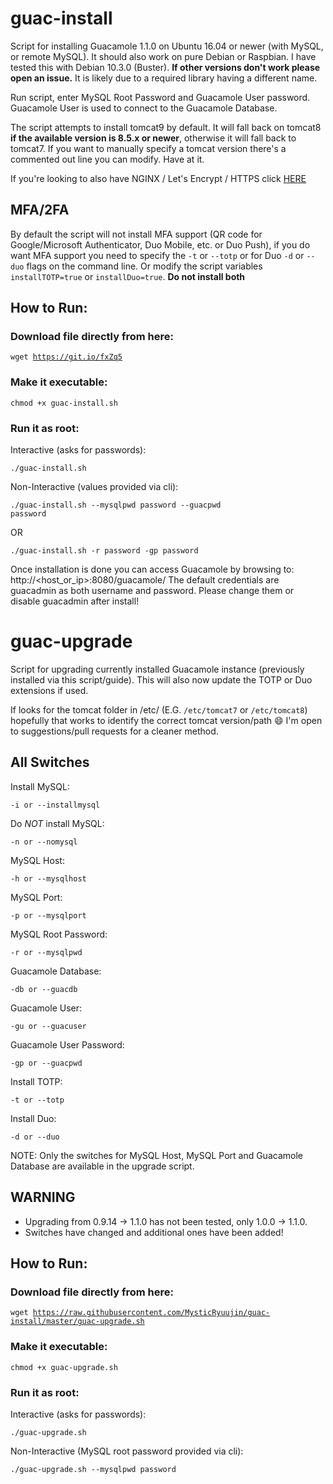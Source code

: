 

# guac-install

Script for installing Guacamole 1.1.0 on Ubuntu 16.04 or newer (with MySQL, or remote MySQL). It should also work on pure Debian or Raspbian. I have tested this with Debian 10.3.0 (Buster). **If other versions don't work please open an issue.** It is likely due to a required library having a different name.

Run script, enter MySQL Root Password and Guacamole User password. Guacamole User is used to connect to the Guacamole Database.

The script attempts to install tomcat9 by default. It will fall back on tomcat8 **if the available version is 8.5.x or newer**, otherwise it will fall back to tomcat7. If you want to manually specify a tomcat version there's a commented out line you can modify. Have at it.

If you're looking to also have NGINX / Let's Encrypt / HTTPS click [HERE](https://github.com/bigredthelogger/guacamole)

## MFA/2FA

By default the script will not install MFA support (QR code for Google/Microsoft Authenticator, Duo Mobile, etc. or Duo Push), if you do want MFA support you need to specify the `-t` or `--totp` or for Duo `-d` or `--duo` flags on the command line. Or modify the script variables `installTOTP=true` or `installDuo=true`. **Do not install both**

## How to Run:

### Download file directly from here:

<code>wget https://git.io/fxZq5</code>

### Make it executable:

<code>chmod +x guac-install.sh</code>

### Run it as root:

Interactive (asks for passwords):

<code>./guac-install.sh</code>

Non-Interactive (values provided via cli):

<code>./guac-install.sh --mysqlpwd password --guacpwd password</code>

OR

<code>./guac-install.sh -r password -gp password</code>

Once installation is done you can access Guacamole by browsing to: http://<host_or_ip>:8080/guacamole/
The default credentials are guacadmin as both username and password. Please change them or disable guacadmin after install!

# guac-upgrade
Script for upgrading currently installed Guacamole instance (previously installed via this script/guide).  This will also now update the TOTP or Duo extensions if used.

If looks for the tomcat folder in /etc/ (E.G. `/etc/tomcat7` or `/etc/tomcat8`) hopefully that works to identify the correct tomcat version/path :smile: I'm open to suggestions/pull requests for a cleaner method.

## All Switches

Install MySQL:

<code>-i or --installmysql</code>

Do *NOT* install MySQL:

<code>-n or --nomysql</code>

MySQL Host:

<code>-h or --mysqlhost</code>

MySQL Port:

<code>-p or --mysqlport</code>

MySQL Root Password:

<code>-r or --mysqlpwd</code>

Guacamole Database:

<code>-db or --guacdb</code>

Guacamole User:

<code>-gu or --guacuser</code>

Guacamole User Password:

<code>-gp or --guacpwd</code>

Install TOTP:

<code>-t or --totp</code>

Install Duo:

<code>-d or --duo</code>

NOTE: Only the switches for MySQL Host, MySQL Port and Guacamole Database are available in the upgrade script.

## WARNING

- Upgrading from 0.9.14 -> 1.1.0 has not been tested, only 1.0.0 -> 1.1.0.
- Switches have changed and additional ones have been added!

## How to Run:

### Download file directly from here:

<code>wget https://raw.githubusercontent.com/MysticRyuujin/guac-install/master/guac-upgrade.sh</code>

### Make it executable:

<code>chmod +x guac-upgrade.sh</code>

### Run it as root:

Interactive (asks for passwords):

<code>./guac-upgrade.sh</code>

Non-Interactive (MySQL root password provided via cli):

<code>./guac-upgrade.sh --mysqlpwd password</code>
